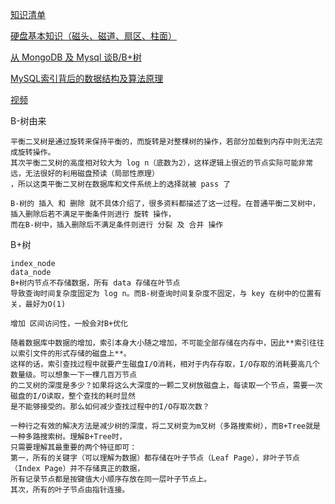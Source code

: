 [知识清单](https://uule.iteye.com/blog/2429508)

[硬盘基本知识（磁头、磁道、扇区、柱面）](https://www.jianshu.com/p/9aa66f634ed6)

[从 MongoDB 及 Mysql 谈B/B+树 ](https://blog.csdn.net/wwh578867817/article/details/50493940)

[MySQL索引背后的数据结构及算法原理](http://blog.codinglabs.org/articles/theory-of-mysql-index.html)

[视频 ](https://www.youtube.com/watch?v=IcDMCoyPFG0)


B-树由来
    
    平衡二叉树是通过旋转来保持平衡的，而旋转是对整棵树的操作，若部分加载到内存中则无法完成旋转操作。
    其次平衡二叉树的高度相对较大为 log n（底数为2），这样逻辑上很近的节点实际可能非常远，无法很好的利用磁盘预读（局部性原理）
    ，所以这类平衡二叉树在数据库和文件系统上的选择就被 pass 了

    B-树的 插入 和 删除 就不具体介绍了，很多资料都描述了这一过程。在普通平衡二叉树中，插入删除后若不满足平衡条件则进行 旋转 操作，
    而在B-树中，插入删除后不满足条件则进行 分裂 及 合并 操作


B+树 

    index_node
    data_node
    B+树内节点不存储数据，所有 data 存储在叶节点
    导致查询时间复杂度固定为 log n。而B-树查询时间复杂度不固定，与 key 在树中的位置有关，最好为O(1)

    增加 区间访问性，一般会对B+优化

    随着数据库中数据的增加，索引本身大小随之增加，不可能全部存储在内存中，因此**索引往往以索引文件的形式存储的磁盘上**。
    这样的话，索引查找过程中就要产生磁盘I/O消耗，相对于内存存取，I/O存取的消耗要高几个数量级。可以想象一下一棵几百万节点
    的二叉树的深度是多少？如果将这么大深度的一颗二叉树放磁盘上，每读取一个节点，需要一次磁盘的I/O读取，整个查找的耗时显然
    是不能够接受的。那么如何减少查找过程中的I/O存取次数？

    一种行之有效的解决方法是减少树的深度，将二叉树变为m叉树（多路搜索树），而B+Tree就是一种多路搜索树。理解B+Tree时，
    只需要理解其最重要的两个特征即可：
    第一，所有的关键字（可以理解为数据）都存储在叶子节点（Leaf Page），非叶子节点（Index Page）并不存储真正的数据，
    所有记录节点都是按键值大小顺序存放在同一层叶子节点上。
    其次，所有的叶子节点由指针连接。
